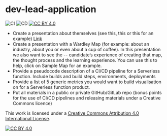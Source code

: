 # dev-lead-application

![CI](https://github.com/tpilvelis-gw/dev-lead-application/workflows/CI/badge.svg)
![CD](https://github.com/tpilvelis-gw/dev-lead-application/workflows/CD/badge.svg)
[![CC BY 4.0][cc-by-shield]][cc-by]

- Create a presentation about themselves (see this, this or this for an example) [Link](about_me.pptx)
- Create a presentation with a Wardley Map (for example: about an industry, about you or even about a cup of coffee). In this presentation we also want to see the -- candidate’s experience of creating that map, the thought process and the learning experience. You can use this to help, click on Sample Map for an example.
- Provide a pseudocode description of a CI/CD pipeline for a Serverless function. Include builds and build steps, environments, deployments
- Provide a list of 5 generic metrics you would want to build visualisation on for a Serverless function product.
- Put all materials in a public or private GitHub/GitLab repo (bonus points for the use of CI/CD pipelines and releasing materials under a Creative Commons licence)



This work is licensed under a [Creative Commons Attribution 4.0 International
License][cc-by].

[![CC BY 4.0][cc-by-image]][cc-by]

[cc-by]: http://creativecommons.org/licenses/by/4.0/
[cc-by-image]: https://i.creativecommons.org/l/by/4.0/88x31.png
[cc-by-shield]: https://img.shields.io/badge/License-CC%20BY%204.0-lightgrey.svg
